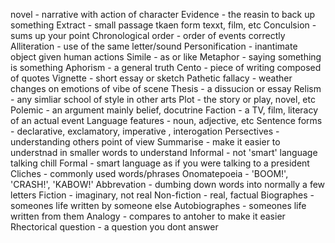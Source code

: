 novel - narrative with action of character
Evidence - the reasin to back up something
Extract - small passage tkaen form texxt, film, etc
Conculsion - sums up your point
Chronological order - order of events correctly
Alliteration - use of the same letter/sound
Personification - inantimate object given human actions
Simile - as or like
Metaphor - saying something is something
Aphorism - a general truth
Cento - piece of writing composed of quotes
Vignette - short essay or sketch
Pathetic fallacy - weather changes on emotions of vibe of scene
Thesis - a dissucion or essay
Relism - any simliar school of style in other arts
Plot - the story or play, novel, etc
Polemic - an argument mainly belief, docutrine
Faction - a TV, film, literacy of an actual event
Language features - noun, adjective, etc
Sentence forms - declarative, exclamatory, imperative , interogation
Persectives - understanding others point of view
Summarise - make it easier to understnad in smaller words to understand
Informal - not 'smart' language talking chill
Formal - smart language as if you were talking to a president
Cliches - commonly used words/phrases
Onomatepoeia - 'BOOM!', 'CRASH!', 'KABOW!'
Abbrevation - dumbing down words into normally a few letters
Fiction - imaginary, not real
Non-fiction - real, factual
Biographes - someones life written by someone else
Autobiographes - someones life written from them
Analogy - compares to antoher to make it easier
Rhectorical question - a question you dont answer